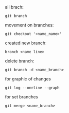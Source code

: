 all brach:

```
git branch
```

movement on branches:

```
git checkout '<name_name>'
```

created new branch:
```
branch <name line>
```
delete branch:
```
git branch -d <name_branch>
```
for graphic of changes

```
git log --oneline --graph
```
for set branches
```
git merge <name_branch>
```

